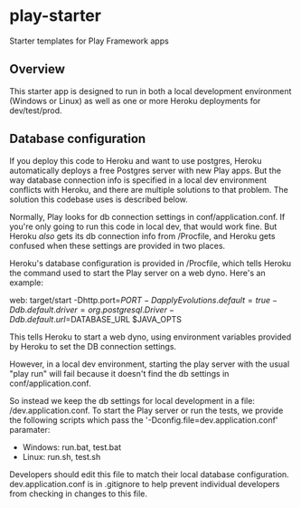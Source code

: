 play-starter
============

Starter templates for Play Framework apps

Overview
--------

This starter app is designed to run in both a local development environment (Windows or Linux) as well as one or more Heroku deployments for dev/test/prod.

Database configuration
----------------------------
If you deploy this code to Heroku and want to use postgres, Heroku automatically deploys a free Postgres server with new Play apps.  But the way database connection info is specified in a local dev environment conflicts with Heroku, and there are multiple solutions to that problem.  The solution this codebase uses is described below.

Normally, Play looks for db connection settings in conf/application.conf.  If you're only going to run this code in local dev, that would work fine.  But Heroku *also* gets its db connection info from /Procfile, and Heroku gets confused when these settings are provided in two places.

Heroku's database configuration is provided in /Procfile, which tells Heroku the command used to start the Play server on a web dyno.  Here's an example:

  web: target/start -Dhttp.port=$PORT  -DapplyEvolutions.default=true -Ddb.default.driver=org.postgresql.Driver -Ddb.default.url=$DATABASE_URL $JAVA_OPTS

This tells Heroku to start a web dyno, using environment variables provided by Heroku to set the DB connection settings.  

However, in a local dev environment, starting the play server with the usual "play run" will fail because it doesn't find the db settings in conf/application.conf.

So instead we keep the db settings for local development in a file:  /dev.application.conf.  To start the Play server or run the tests, we provide the following scripts which pass the '-Dconfig.file=dev.application.conf' paramater:

- Windows: run.bat, test.bat
- Linux: run.sh, test.sh

Developers should edit this file to match their local database configuration.  dev.application.conf is in .gitignore to help prevent individual developers from checking in changes to this file.



